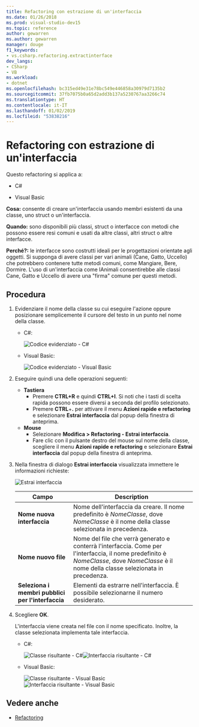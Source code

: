 ```yaml
---
title: Refactoring con estrazione di un'interfaccia
ms.date: 01/26/2018
ms.prod: visual-studio-dev15
ms.topic: reference
author: gewarren
ms.author: gewarren
manager: douge
f1_keywords:
- vs.csharp.refactoring.extractinterface
dev_langs:
- CSharp
- VB
ms.workload:
- dotnet
ms.openlocfilehash: bc315ed49e31e78bc549e446858a30979d7135b2
ms.sourcegitcommit: 37fb7075b0a65d2add3b137a5230767aa3266c74
ms.translationtype: HT
ms.contentlocale: it-IT
ms.lasthandoff: 01/02/2019
ms.locfileid: "53838216"
---
```

# <a name="extract-an-interface-refactoring"></a>Refactoring con estrazione di un'interfaccia

Questo refactoring si applica a:

- C#

- Visual Basic

**Cosa:** consente di creare un'interfaccia usando membri esistenti da una classe, uno struct o un'interfaccia.

**Quando:** sono disponibili più classi, struct o interfacce con metodi che possono essere resi comuni e usati da altre classi, altri struct o altre interfacce.

**Perché?:** le interfacce sono costrutti ideali per le progettazioni orientate agli oggetti. Si supponga di avere classi per vari animali (Cane, Gatto, Uccello) che potrebbero contenere tutte metodi comuni, come Mangiare, Bere, Dormire. L'uso di un'interfaccia come IAnimali consentirebbe alle classi Cane, Gatto e Uccello di avere una "firma" comune per questi metodi.

## <a name="how-to"></a>Procedura

1. Evidenziare il nome della classe su cui eseguire l'azione oppure posizionare semplicemente il cursore del testo in un punto nel nome della classe.

   - C#:

       ![Codice evidenziato - C#](media/extractinterface-highlight-cs.png)

   - Visual Basic:

       ![Codice evidenziato - Visual Basic](media/extractinterface-highlight-vb.png)

2. Eseguire quindi una delle operazioni seguenti:

   - **Tastiera**
      - Premere **CTRL+R** e quindi **CTRL+I**. Si noti che i tasti di scelta rapida possono essere diversi a seconda del profilo selezionato.
      - Premere **CTRL**+**.** per attivare il menu **Azioni rapide e refactoring** e selezionare **Estrai interfaccia** dal popup della finestra di anteprima.
   - **Mouse**
      - Selezionare **Modifica > Refactoring - Estrai interfaccia**.
      - Fare clic con il pulsante destro del mouse sul nome della classe, scegliere il menu **Azioni rapide e refactoring** e selezionare **Estrai interfaccia** dal popup della finestra di anteprima.

3. Nella finestra di dialogo **Estrai interfaccia** visualizzata immettere le informazioni richieste:

   ![Estrai interfaccia](media/extractinterface-dialog-cs.png)


   | Campo | Description |
   | - | - |
   | **Nome nuova interfaccia** | Nome dell'interfaccia da creare. Il nome predefinito è *NomeClasse*, dove *NomeClasse* è il nome della classe selezionata in precedenza. |
   | **Nome nuovo file** | Nome del file che verrà generato e conterrà l'interfaccia. Come per l'interfaccia, il nome predefinito è *NomeClasse*, dove *NomeClasse* è il nome della classe selezionata in precedenza. |
   | **Seleziona i membri pubblici per l'interfaccia** | Elementi da estrarre nell'interfaccia. È possibile selezionarne il numero desiderato. |


4. Scegliere **OK**.

   L'interfaccia viene creata nel file con il nome specificato. Inoltre, la classe selezionata implementa tale interfaccia.

   - C#:

      ![Classe risultante - C#](media/extractinterface-class-cs.png)![Interfaccia risultante - C#](media/extractinterface-interface-cs.png)

   - Visual Basic:

      ![Classe risultante - Visual Basic](media/extractinterface-class-vb.png)![Interfaccia risultante - Visual Basic](media/extractinterface-interface-vb.png)

## <a name="see-also"></a>Vedere anche

- [Refactoring](../refactoring-in-visual-studio.md)